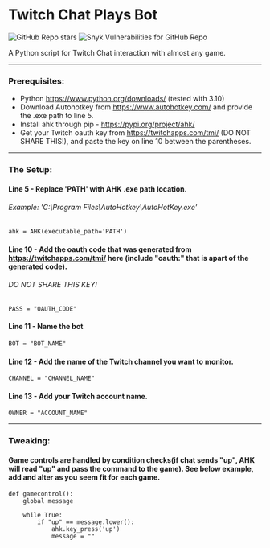 # Twitch Chat Plays Bot
![GitHub Repo stars](https://img.shields.io/github/stars/lulzwes/twitch-chat-plays-bot?style=social)
![Snyk Vulnerabilities for GitHub Repo](https://img.shields.io/snyk/vulnerabilities/github/lulzwes/twitch-chat-plays-bot)

A Python script for Twitch Chat interaction with almost any game.

----
### Prerequisites:
- Python https://www.python.org/downloads/ (tested with 3.10)
- Download Autohotkey from https://www.autohotkey.com/ and provide the .exe path to line 5. 
- Install ahk through pip - https://pypi.org/project/ahk/
- Get your Twitch oauth key from https://twitchapps.com/tmi/ (DO NOT SHARE THIS!), and paste the key on line 10 between the parentheses. 

----
### The Setup:

#### Line 5 - Replace 'PATH' with AHK .exe path location.
###### Example: 'C:\Program Files\AutoHotkey\AutoHotKey.exe'
    ahk = AHK(executable_path='PATH')

#### Line 10 - Add the oauth code that was generated from https://twitchapps.com/tmi/ here (include "oauth:" that is apart of the generated code).
###### DO NOT SHARE THIS KEY!
    PASS = "OAUTH_CODE"

#### Line 11 - Name the bot
    BOT = "BOT_NAME"

#### Line 12 - Add the name of the Twitch channel you want to monitor.
    CHANNEL = "CHANNEL_NAME"

#### Line 13 - Add your Twitch account name.
    OWNER = "ACCOUNT_NAME"

----
### Tweaking:

#### Game controls are handled by condition checks(if chat sends "up", AHK will read "up" and pass the command to the game). See below example, add and alter as you seem fit for each game.

    def gamecontrol():
        global message

	    while True:
            if "up" == message.lower():
                ahk.key_press('up')
                message = ""